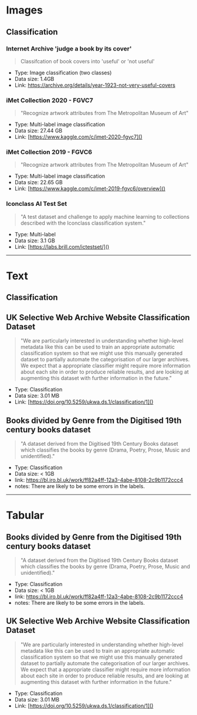 # Images


## Classification 
### Internet Archive 'judge a book by its cover' 
> Classifcation of book covers into 'useful' or 'not useful' 
- Type: Image classification (two classes) 
- Data size: 1.4GB 
- Link: https://archive.org/details/year-1923-not-very-useful-covers


### iMet Collection 2020 - FGVC7
> "Recognize artwork attributes from The Metropolitan Museum of Art"
- Type: Multi-label image classification
- Data size: 27.44 GB
- Link: [https://www.kaggle.com/c/imet-2020-fgvc7]()

### iMet Collection 2019 - FGVC6
>"Recognize artwork attributes from The Metropolitan Museum of Art"
- Type: Multi-label image classification
- Data size: 22.65 GB
- Link: [https://www.kaggle.com/c/imet-2019-fgvc6/overview]()

### Iconclass AI Test Set
>"A test dataset and challenge to apply machine learning to collections described with the Iconclass classification system." 
- Type: Multi-label 
- Data size: 3.1 GB
- Link: [https://labs.brill.com/ictestset/]()

---
# Text 

## Classification

## UK Selective Web Archive Website Classification Dataset 
> "We are particularly interested in understanding whether high-level metadata like this can be used to train an appropriate automatic classification system so that we might use this manually generated dataset to partially automate the categorisation of our larger archives. We expect that a appropriate classifier might require more information about each site in order to produce reliable results, and are looking at augmenting this dataset with further information in the future."
- Type: Classification 
- Data size: 3.01 MB
- Link: [https://doi.org/10.5259/ukwa.ds.1/classification/1]()

## Books divided by Genre from the Digitised 19th century books dataset
>"A dataset derived from the Digitised 19th Century Books dataset which classifies the books by genre (Drama, Poetry, Prose, Music and unidentified)."
- Type: Classification 
- Data size: < 1GB
- link: https://bl.iro.bl.uk/work/ff82a4ff-12a3-4abe-8108-2c9b1172ccc4
- notes: There are likely to be some errors in the labels. 

---
# Tabular 

## Books divided by Genre from the Digitised 19th century books dataset
>"A dataset derived from the Digitised 19th Century Books dataset which classifies the books by genre (Drama, Poetry, Prose, Music and unidentified)."
- Type: Classification 
- Data size: < 1GB
- link: https://bl.iro.bl.uk/work/ff82a4ff-12a3-4abe-8108-2c9b1172ccc4
- notes: There are likely to be some errors in the labels. 


## UK Selective Web Archive Website Classification Dataset 
> "We are particularly interested in understanding whether high-level metadata like this can be used to train an appropriate automatic classification system so that we might use this manually generated dataset to partially automate the categorisation of our larger archives. We expect that a appropriate classifier might require more information about each site in order to produce reliable results, and are looking at augmenting this dataset with further information in the future."
- Type: Classification 
- Data size: 3.01 MB
- Link: [https://doi.org/10.5259/ukwa.ds.1/classification/1]()
